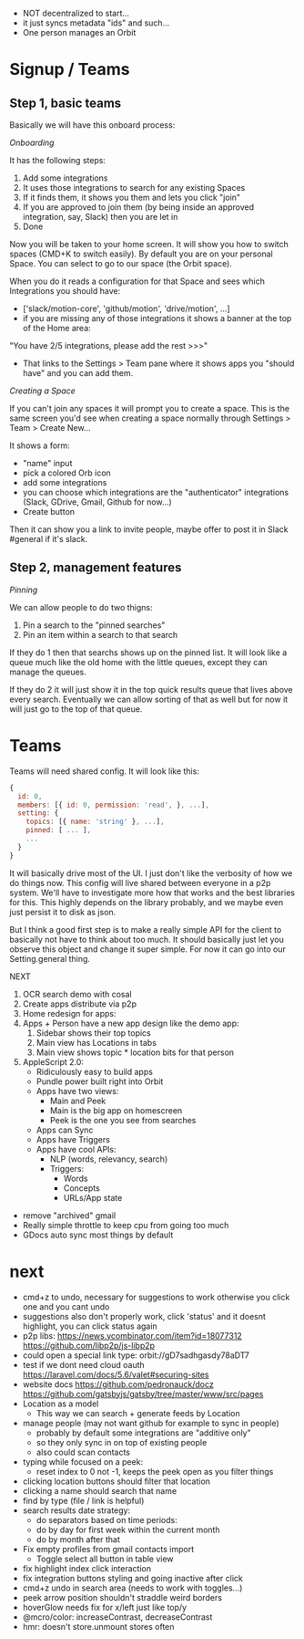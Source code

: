 - NOT decentralized to start...
- it just syncs metadata "ids" and such...
- One person manages an Orbit

# Signup / Teams

## Step 1, basic teams

Basically we will have this onboard process:

_Onboarding_

It has the following steps:

1. Add some integrations
2. It uses those integrations to search for any existing Spaces
3. If it finds them, it shows you them and lets you click "join"
4. If you are approved to join them (by being inside an approved integration, say, Slack) then you are let in
5. Done

Now you will be taken to your home screen. It will show you how to switch spaces (CMD+K to switch easily). By default you are on your personal Space. You can select to go to our space (the Orbit space).

When you do it reads a configuration for that Space and sees which Integrations you should have:

- ['slack/motion-core', 'github/motion', 'drive/motion', ...]
- if you are missing any of those integrations it shows a banner at the top of the Home area:

"You have 2/5 integrations, please add the rest >>>"

- That links to the Settings > Team pane where it shows apps you "should have" and you can add them.

_Creating a Space_

If you can't join any spaces it will prompt you to create a space. This is the same screen you'd see when creating a space normally through Settings > Team > Create New...

It shows a form:

- "name" input
- pick a colored Orb icon
- add some integrations
- you can choose which integrations are the "authenticator" integrations (Slack, GDrive, Gmail, Github for now...)
- Create button

Then it can show you a link to invite people, maybe offer to post it in Slack #general if it's slack.

## Step 2, management features

_Pinning_

We can allow people to do two thigns:

1. Pin a search to the "pinned searches"
2. Pin an item within a search to that search

If they do 1 then that searchs shows up on the pinned list. It will look like a queue much like the old home with the little queues, except they can manage the queues.

If they do 2 it will just show it in the top quick results queue that lives above every search. Eventually we can allow sorting of that as well but for now it will just go to the top of that queue.

# Teams

Teams will need shared config. It will look like this:

```js
{
  id: 0,
  members: [{ id: 0, permission: 'read', }, ...],
  setting: {
    topics: [{ name: 'string' }, ...],
    pinned: [ ... ],
    ...
  }
}
```

It will basically drive most of the UI. I just don't like the verbosity of how we do things now. This config will live shared between everyone in a p2p system. We'll have to investigate more how that works and the best libraries for this. This highly depends on the library probably, and we maybe even just persist it to disk as json.

But I think a good first step is to make a really simple API for the client to basically not have to think about too much. It should basically just let you observe this object and change it super simple. For now it can go into our Setting.general thing.

NEXT

1. OCR search demo with cosal
2. Create apps distribute via p2p
3. Home redesign for apps:
4. Apps + Person have a new app design like the demo app:
   1. Sidebar shows their top topics
   2. Main view has Locations in tabs
   3. Main view shows topic \* location bits for that person
5. AppleScript 2.0:
   - Ridiculously easy to build apps
   - Pundle power built right into Orbit
   - Apps have two views:
     - Main and Peek
     - Main is the big app on homescreen
     - Peek is the one you see from searches
   - Apps can Sync
   - Apps have Triggers
   - Apps have cool APIs:
     - NLP (words, relevancy, search)
     - Triggers:
       - Words
       - Concepts
       - URLs/App state

- remove "archived" gmail
- Really simple throttle to keep cpu from going too much
- GDocs auto sync most things by default

# next

- cmd+z to undo, necessary for suggestions to work otherwise you click one and you cant undo
- suggestions also don't properly work, click 'status' and it doesnt highlight, you can click status again
- p2p libs: https://news.ycombinator.com/item?id=18077312 https://github.com/libp2p/js-libp2p
- could open a special link type: orbit://gD7sadhgasdy78aDT7
- test if we dont need cloud oauth https://laravel.com/docs/5.6/valet#securing-sites
- website docs https://github.com/pedronauck/docz https://github.com/gatsbyjs/gatsby/tree/master/www/src/pages
- Location as a model
  - This way we can search + generate feeds by Location
- manage people (may not want github for example to sync in people)
  - probably by default some integrations are "additive only"
  - so they only sync in on top of existing people
  - also could scan contacts
- typing while focused on a peek:
  - reset index to 0 not -1, keeps the peek open as you filter things
- clicking location buttons should filter that location
- clicking a name should search that name
- find by type (file / link is helpful)
- search results date strategy:
  - do separators based on time periods:
  - do by day for first week within the current month
  - do by month after that
- Fix empty profiles from gmail contacts import
  - Toggle select all button in table view
- fix highlight index click interaction
- fix integration buttons styling and going inactive after click
- cmd+z undo in search area (needs to work with toggles...)
- peek arrow position shouldn't straddle weird borders
- hoverGlow needs fix for x/left just like top/y
- @mcro/color: increaseContrast, decreaseContrast
- hmr: doesn't store.unmount stores often

